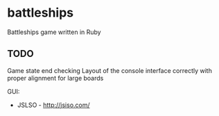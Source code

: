 battleships
===========

Battleships game written in Ruby

TODO
----

Game state end checking
Layout of the console interface correctly with proper alignment for large boards

GUI:
* JSLSO - http://jsiso.com/
